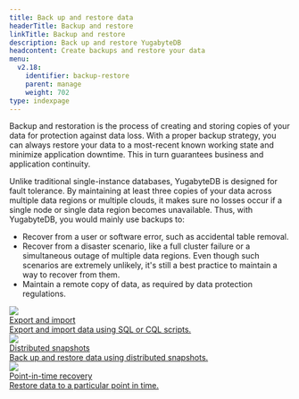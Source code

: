 ```yaml
---
title: Back up and restore data
headerTitle: Backup and restore
linkTitle: Backup and restore
description: Back up and restore YugabyteDB
headcontent: Create backups and restore your data
menu:
  v2.18:
    identifier: backup-restore
    parent: manage
    weight: 702
type: indexpage
---
```

Backup and restoration is the process of creating and storing copies of your data for protection against data loss. With a proper backup strategy, you can always restore your data to a most-recent known working state and minimize application downtime. This in turn guarantees business and application continuity.

Unlike traditional single-instance databases, YugabyteDB is designed for fault tolerance. By maintaining at least three copies of your data across multiple data regions or multiple clouds, it makes sure no losses occur if a single node or single data region becomes unavailable. Thus, with YugabyteDB, you would mainly use backups to:

* Recover from a user or software error, such as accidental table removal.
* Recover from a disaster scenario, like a full cluster failure or a simultaneous outage of multiple data regions. Even though such scenarios are extremely unlikely, it's still a best practice to maintain a way to recover from them.
* Maintain a remote copy of data, as required by data protection regulations.

<div class="row">
  <div class="col-12 col-md-6 col-lg-12 col-xl-6">
    <a class="section-link icon-offset" href="export-import-data/">
      <div class="head">
        <img class="icon" src="/images/section_icons/manage/export_import.png" aria-hidden="true" />
        <div class="title">Export and import</div>
      </div>
      <div class="body">
        Export and import data using SQL or CQL scripts.
      </div>
    </a>
  </div>
  <div class="col-12 col-md-6 col-lg-12 col-xl-6">
    <a class="section-link icon-offset" href="snapshot-ysql/">
      <div class="head">
        <img class="icon" src="/images/section_icons/manage/backup.png" aria-hidden="true" />
        <div class="title">Distributed snapshots</div>
      </div>
      <div class="body">
        Back up and restore data using distributed snapshots.
      </div>
    </a>
  </div>
</div>
<div class="row">
  <div class="col-12 col-md-6 col-lg-12 col-xl-6">
    <a class="section-link icon-offset" href="point-in-time-recovery/">
      <div class="head">
        <img class="icon" src="/images/section_icons/manage/pitr.png" aria-hidden="true" />
        <div class="title">Point-in-time recovery</div>
      </div>
      <div class="body">
        Restore data to a particular point in time.
      </div>
    </a>
  </div>
</div>
